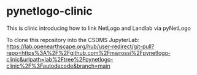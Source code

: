 # pynetlogo-clinic
This is clinic introducing how to link NetLogo and Landlab via pyNetLogo

To clone this repository into the CSDMS JupyterLab:
https://lab.openearthscape.org/hub/user-redirect/git-pull?repo=https%3A%2F%2Fgithub.com%2Fmwrossi%2Fpynetlogo-clinic&urlpath=lab%2Ftree%2Fpynetlogo-clinic%2F%3Fautodecode&branch=main
